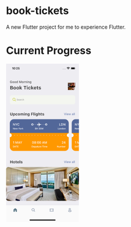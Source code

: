 # book-tickets

A new Flutter project for me to experience Flutter. 

# Current Progress
<img src="assets/product/3.png" width="200">
